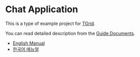 # Chat Application
This is a type of example project for [TGrid](https://github.com/samchon/tgrid).

You can read detailed description from the [Guide Documents](https://tgrid.dev).

  - [English Manual](https://tgrid.dev/english/tutorial/projects/chat-application.html)
  - [한국어 매뉴얼](https://tgrid.dev/korean/tutorial/projects/chat-application.html)